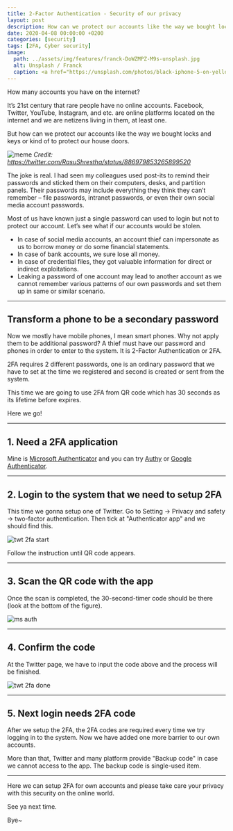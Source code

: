 ```yaml
---
title: 2-Factor Authentication - Security of our privacy
layout: post
description: How can we protect our accounts like the way we bought locks and keys or kind of to protect our house doors?
date: 2020-04-08 00:00:00 +0200
categories: [security]
tags: [2FA, Cyber security]
image:
  path: ../assets/img/features/franck-DoWZMPZ-M9s-unsplash.jpg
  alt: Unsplash / Franck
  caption: <a href="https://unsplash.com/photos/black-iphone-5-on-yellow-textile-DoWZMPZ-M9s">Unsplash / Franck</a>
---
```


How many accounts you have on the internet?

It’s 21st century that rare people have no online accounts. Facebook, Twitter, YouTube, Instagram, and etc. are online platforms located on the internet and we are netizens living in them, at least one.

But how can we protect our accounts like the way we bought locks and keys or kind of to protect our house doors.

![meme](https://bluebirzdotnet.s3.ap-southeast-1.amazonaws.com/2fa/DE8txt5XcAMpAB5.jpeg)
*Credit: <https://twitter.com/RasuShrestha/status/886979853265899520>*

The joke is real. I had seen my colleagues used post-its to remind their passwords and sticked them on their computers, desks, and partition panels. Their passwords may include everything they think they can’t remember – file passwords, intranet passwords, or even their own social media account passwords.

Most of us have known just a single password can used to login but not to protect our account. Let’s see what if our accounts would be stolen.

- In case of social media accounts, an account thief can impersonate as us to borrow money or do some financial statements.
- In case of bank accounts, we sure lose all money.
- In case of credential files, they got valuable information for direct or indirect exploitations.
- Leaking a password of one account may lead to another account as we cannot remember various patterns of our own passwords and set them up in same or similar scenario.

---

## Transform a phone to be a secondary password

Now we mostly have mobile phones, I mean smart phones. Why not apply them to be additional password? A thief must have our password and phones in order to enter to the system. It is 2-Factor Authentication or 2FA.

2FA requires 2 different passwords, one is an ordinary password that we have to set at the time we registered and second is created or sent from the system.

This time we are going to use 2FA from QR code which has 30 seconds as its lifetime before expires.

Here we go!

---

## 1. Need a 2FA application

Mine is [Microsoft Authenticator](https://www.microsoft.com/en-us/account/authenticator) and you can try [Authy](https://authy.com/) or [Google Authenticator](https://support.google.com/accounts/answer/1066447).

---

## 2. Login to the system that we need to setup 2FA

This time we gonna setup one of Twitter. Go to Setting → Privacy and safety → two-factor authentication. Then tick at "Authenticator app" and we should find this.

![twt 2fa start](https://bluebirzdotnet.s3.ap-southeast-1.amazonaws.com/2fa/Screen-Shot-2020-04-06-at-22.52.41.png)

Follow the instruction until QR code appears.

---

## 3. Scan the QR code with the app

Once the scan is completed, the 30-second-timer code should be there (look at the bottom of the figure).

![ms auth](https://bluebirzdotnet.s3.ap-southeast-1.amazonaws.com/2fa/IMG_3313_blur.png)

---

## 4. Confirm the code

At the Twitter page, we have to input the code above and the process will be finished.

![twt 2fa done](https://bluebirzdotnet.s3.ap-southeast-1.amazonaws.com/2fa/Screen-Shot-2020-04-06-at-22.57.04.png)

---

## 5. Next login needs 2FA code

After we setup the 2FA, the 2FA codes are required every time we try logging in to the system. Now we have added one more barrier to our own accounts.

More than that, Twitter and many platform provide "Backup code" in case we cannot access to the app. The backup code is single-used item.

---

Here we can setup 2FA for own accounts and please take care your privacy with this security on the online world.

See ya next time.

Bye~
